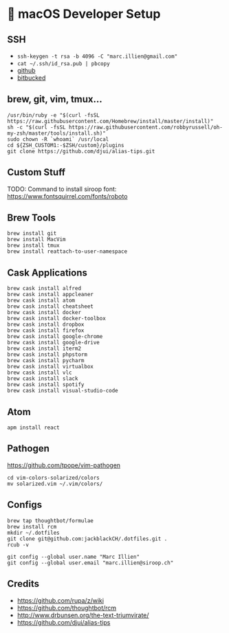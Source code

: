 #  macOS Developer Setup

## SSH
- `ssh-keygen -t rsa -b 4096 -C "marc.illien@gmail.com"`
- `cat ~/.ssh/id_rsa.pub | pbcopy`
- [github](https://github.com/settings/keys)
- [bitbucked](https://bitbucket.org/account/user/<user>/ssh-keys/)


## brew, git, vim, tmux...
```
/usr/bin/ruby -e "$(curl -fsSL https://raw.githubusercontent.com/Homebrew/install/master/install)"
sh -c "$(curl -fsSL https://raw.githubusercontent.com/robbyrussell/oh-my-zsh/master/tools/install.sh)"
sudo chown -R `whoami` /usr/local
cd ${ZSH_CUSTOM1:-$ZSH/custom}/plugins
git clone https://github.com/djui/alias-tips.git
```

## Custom Stuff
TODO: Command to install siroop font: https://www.fontsquirrel.com/fonts/roboto

## Brew Tools
```
brew install git
brew install MacVim
brew install tmux
brew install reattach-to-user-namespace
```

## Cask Applications
```
brew cask install alfred
brew cask install appcleaner
brew cask install atom
brew cask install cheatsheet
brew cask install docker
brew cask install docker-toolbox
brew cask install dropbox
brew cask install firefox
brew cask install google-chrome
brew cask install google-drive
brew cask install iterm2
brew cask install phpstorm
brew cask install pycharm
brew cask install virtualbox
brew cask install vlc
brew cask install slack
brew cask install spotify
brew cask install visual-studio-code
```

## Atom
```
apm install react
```

## Pathogen

https://github.com/tpope/vim-pathogen
```
cd vim-colors-solarized/colors
mv solarized.vim ~/.vim/colors/
```

## Configs
```
brew tap thoughtbot/formulae
brew install rcm
mkdir ~/.dotfiles
git clone git@github.com:jackblackCH/.dotfiles.git .
rcub -v

git config --global user.name "Marc Illien"
git config --global user.email "marc.illien@siroop.ch"
```

## Credits
- https://github.com/rupa/z/wiki
- https://github.com/thoughtbot/rcm
- http://www.drbunsen.org/the-text-triumvirate/
- https://github.com/djui/alias-tips
